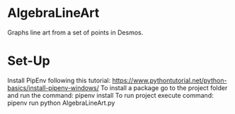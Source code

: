 # AlgebraLineArt
Graphs line art from a set of points in Desmos.

# Set-Up
Install PipEnv following this tutorial: https://www.pythontutorial.net/python-basics/install-pipenv-windows/
To install a package go to the project folder and run the command: pipenv install <name of package>
To run project execute command: pipenv run python AlgebraLineArt.py
